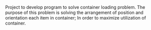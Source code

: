 Project to develop program to solve container loading problem.
The purpose of this problem is solving the arrangement of position and orientation each item in container; In order to maximize utilization of container.